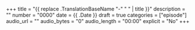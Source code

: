 +++
title = "{{ replace .TranslationBaseName "-" " " | title }}"
description = ""
number = "0000"
date = {{ .Date }}
draft = true
categories = ["episode"]
audio_url = ""
audio_bytes = "0"
audio_length = "00:00"
explicit = "No"
+++

